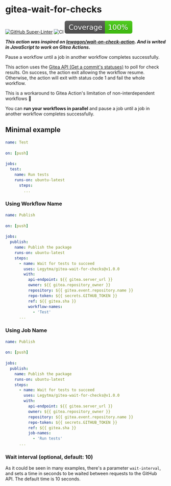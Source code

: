 # gitea-wait-for-checks

[![GitHub Super-Linter](https://github.com/Legytma/gitea-wait-for-checks/actions/workflows/linter.yml/badge.svg)](https://github.com/super-linter/super-linter)
![CI](https://github.com/Legytma/gitea-wait-for-checks/actions/workflows/ci.yml/badge.svg)
![Coverage](badges/coverage.svg)

**_This action was inspired on
[lewagon/wait-on-check-action](https://github.com/lewagon/wait-on-check-action).
And is writed in JavaScript to work on Gitea Actions._**

Pause a workflow until a job in another workflow completes successfully.

This action uses the
[Gitea API (Get a commit's statuses)](https://docs.gitea.com/api/1.21/#tag/repository/operation/repoListStatuses)
to poll for check results. On success, the action exit allowing the workflow
resume. Otherwise, the action will exit with status code 1 and fail the whole
workflow.

This is a workaround to Gitea Action's limitation of non-interdependent
workflows :tada:

You can **run your workflows in parallel** and pause a job until a job in
another workflow completes successfully.

## Minimal example

```yml
name: Test

on: [push]

jobs:
  test:
    name: Run tests
    runs-on: ubuntu-latest
      steps:
        ...
```

### Using Workflow Name

```yml
name: Publish

on: [push]

jobs:
  publish:
    name: Publish the package
    runs-on: ubuntu-latest
    steps:
      - name: Wait for tests to succeed
        uses: Legytma/gitea-wait-for-checks@v1.0.0
        with:
          api-endpoint: ${{ gitea.server_url }}
          owner: ${{ gitea.repository_owner }}
          repository: ${{ gitea.event.repository.name }}
          repo-token: ${{ secrets.GITHUB_TOKEN }}
          ref: ${{ gitea.sha }}
          workflow-names:
            - 'Test'
      ...
```

### Using Job Name

```yml
name: Publish

on: [push]

jobs:
  publish:
    name: Publish the package
    runs-on: ubuntu-latest
    steps:
      - name: Wait for tests to succeed
        uses: Legytma/gitea-wait-for-checks@v1.0.0
        with:
          api-endpoint: ${{ gitea.server_url }}
          owner: ${{ gitea.repository_owner }}
          repository: ${{ gitea.event.repository.name }}
          repo-token: ${{ secrets.GITHUB_TOKEN }}
          ref: ${{ gitea.sha }}
          job-names:
            - 'Run tests'
      ...
```

### Wait interval (optional, default: 10)

As it could be seen in many examples, there's a parameter `wait-interval`, and
sets a time in seconds to be waited between requests to the GitHub API. The
default time is 10 seconds.

